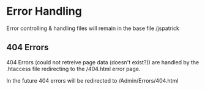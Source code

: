 # Error Handling
Error controlling & handling files will remain in the base file /jspatrick

## 404 Errors
404 Errors (could not retreive page data (doesn't exist?)) are handled by the .htaccess file redirecting to the /404.html error page.

In the future 404 errors will be redirected to /Admin/Errors/404.html
